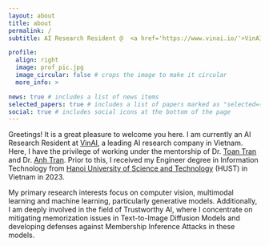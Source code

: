 ```yaml
---
layout: about
title: about
permalink: /
subtitle: AI Research Resident @  <a href='https://www.vinai.io/'>VinAI</a>, Vietnam

profile:
  align: right
  image: prof_pic.jpg
  image_circular: false # crops the image to make it circular
  more_info: >

news: true # includes a list of news items
selected_papers: true # includes a list of papers marked as "selected={true}"
social: true # includes social icons at the bottom of the page
---
```


Greetings! It is a great pleasure to welcome you here. I am currently an AI Research Resident at <a href="https://www.vinai.io/">VinAI</a>, a leading AI research company in Vietnam. Here, I have the privilege of working under the mentorship of Dr. <a href="https://scholar.google.com.vn/citations?user=PnwSuNMAAAAJ">Toan Tran</a> and Dr. <a href="https://scholar.google.com/citations?user=FYZ5ODQAAAAJ&hl/">Anh Tran</a>. Prior to this, I received my Engineer degree in Information Technology from <a href="https://hust.edu.vn/">Hanoi University of Science and Technology</a> (HUST) in Vietnam in 2023.

My primary research interests focus on computer vision, multimodal learning and machine learning, particularly generative models. Additionally, I am deeply involved in the field of Trustworthy AI, where I concentrate on mitigating memorization issues in Text-to-Image Diffusion Models and developing defenses against Membership Inference Attacks in these models.
